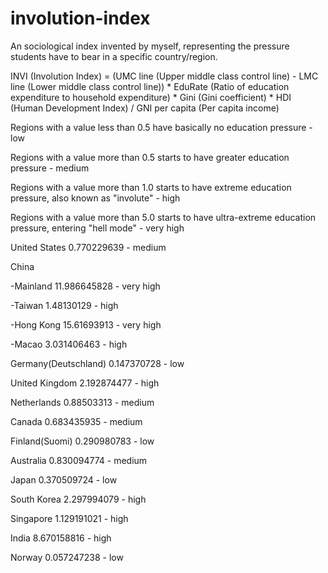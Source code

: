 # involution-index
An sociological index invented by myself, representing the pressure students have to bear in a specific country/region.

INVI (Involution Index) = (UMC line (Upper middle class control line) - LMC line (Lower middle class control line)) * EduRate (Ratio of education expenditure to household expenditure) * Gini (Gini coefficient) * HDI (Human Development Index) / GNI per capita (Per capita income)

Regions with a value less than 0.5 have basically no education pressure - low

Regions with a value more than 0.5 starts to have greater education pressure - medium

Regions with a value more than 1.0 starts to have extreme education pressure, also known as "involute" - high

Regions with a value more than 5.0 starts to have ultra-extreme education pressure, entering "hell mode" - very high



United States 0.770229639 - medium

China

 -Mainland 11.986645828 - very high
 
 -Taiwan 1.48130129 - high
 
 -Hong Kong 15.61693913 - very high
 
 -Macao 3.031406463 - high
 
Germany(Deutschland) 0.147370728 - low

United Kingdom 2.192874477 - high

Netherlands 0.88503313 - medium

Canada 0.683435935 - medium

Finland(Suomi) 0.290980783 - low

Australia 0.830094774 - medium

Japan 0.370509724 - low

South Korea 2.297994079 - high

Singapore 1.129191021 - high

India 8.670158816 - high

Norway 0.057247238 - low
